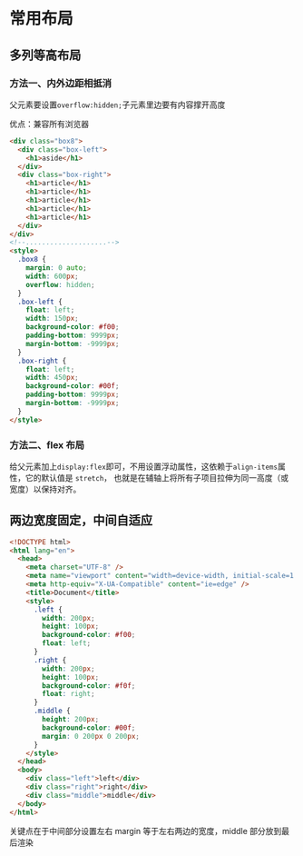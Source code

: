 # 常用布局

## 多列等高布局

### 方法一、内外边距相抵消

父元素要设置`overflow:hidden;`子元素里边要有内容撑开高度

优点：兼容所有浏览器

```html
<div class="box8">
  <div class="box-left">
    <h1>aside</h1>
  </div>
  <div class="box-right">
    <h1>article</h1>
    <h1>article</h1>
    <h1>article</h1>
    <h1>article</h1>
    <h1>article</h1>
  </div>
</div>
<!--....................-->
<style>
  .box8 {
    margin: 0 auto;
    width: 600px;
    overflow: hidden;
  }
  .box-left {
    float: left;
    width: 150px;
    background-color: #f00;
    padding-bottom: 9999px;
    margin-bottom: -9999px;
  }
  .box-right {
    float: left;
    width: 450px;
    background-color: #00f;
    padding-bottom: 9999px;
    margin-bottom: -9999px;
  }
</style>
```

### 方法二、flex 布局

给父元素加上`display:flex`即可，不用设置浮动属性，这依赖于`align-items`属性，它的默认值是 `stretch`，
也就是在辅轴上将所有子项目拉伸为同一高度（或宽度）以保持对齐。

## 两边宽度固定，中间自适应

```html
<!DOCTYPE html>
<html lang="en">
  <head>
    <meta charset="UTF-8" />
    <meta name="viewport" content="width=device-width, initial-scale=1.0" />
    <meta http-equiv="X-UA-Compatible" content="ie=edge" />
    <title>Document</title>
    <style>
      .left {
        width: 200px;
        height: 100px;
        background-color: #f00;
        float: left;
      }
      .right {
        width: 200px;
        height: 100px;
        background-color: #f0f;
        float: right;
      }
      .middle {
        height: 200px;
        background-color: #00f;
        margin: 0 200px 0 200px;
      }
    </style>
  </head>
  <body>
    <div class="left">left</div>
    <div class="right">right</div>
    <div class="middle">middle</div>
  </body>
</html>
```

关键点在于中间部分设置左右 margin 等于左右两边的宽度，middle 部分放到最后渲染
